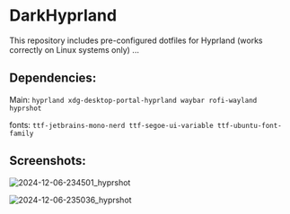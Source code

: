 # DarkHyprland
This repository includes pre-configured dotfiles for Hyprland (works correctly on Linux systems only) ...

## Dependencies:
Main:  `hyprland xdg-desktop-portal-hyprland waybar rofi-wayland hyprshot`

fonts: `ttf-jetbrains-mono-nerd ttf-segoe-ui-variable ttf-ubuntu-font-family`

## Screenshots:
![2024-12-06-234501_hyprshot](https://github.com/user-attachments/assets/5e04b120-03a9-47e8-b72a-193adfebed47)

![2024-12-06-235036_hyprshot](https://github.com/user-attachments/assets/ec704da8-784f-4f90-943d-53a0b5d209bd)
